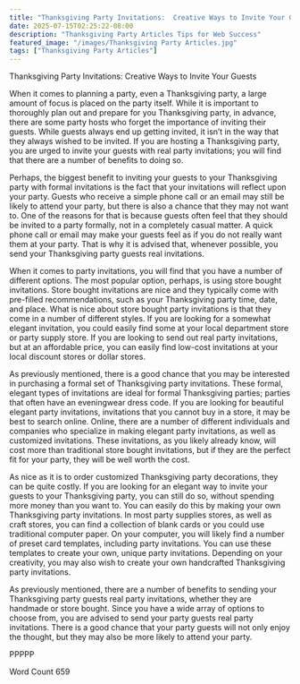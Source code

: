 ```yaml
---
title: "Thanksgiving Party Invitations:  Creative Ways to Invite Your Guests"
date: 2025-07-15T02:25:22-08:00
description: "Thanksgiving Party Articles Tips for Web Success"
featured_image: "/images/Thanksgiving Party Articles.jpg"
tags: ["Thanksgiving Party Articles"]
---
```


Thanksgiving Party Invitations:  Creative Ways to Invite Your Guests

When it comes to planning a party, even a Thanksgiving party, a large amount of focus is placed on the party itself. While it is important to thoroughly plan out and prepare for you Thanksgiving party, in advance, there are some party hosts who forget the importance of inviting their guests. While guests always end up getting invited, it isn’t in the way that they always wished to be invited. If you are hosting a Thanksgiving party, you are urged to invite your guests with real party invitations; you will find that there are a number of benefits to doing so.

Perhaps, the biggest benefit to inviting your guests to your Thanksgiving party with formal invitations is the fact that your invitations will reflect upon your party.  Guests who receive a simple phone call or an email may still be likely to attend your party, but there is also a chance that they may not want to. One of the reasons for that is because guests often feel that they should be invited to a party formally, not in a completely casual matter. A quick phone call or email may make your guests feel as if you do not really want them at your party. That is why it is advised that, whenever possible, you send your Thanksgiving party guests real invitations.

When it comes to party invitations, you will find that you have a number of different options.  The most popular option, perhaps, is using store bought invitations. Store bought invitations are nice and they typically come with pre-filled recommendations, such as your Thanksgiving party time, date, and place.  What is nice about store bought party invitations is that they come in a number of different styles.  If you are looking for a somewhat elegant invitation, you could easily find some at your local department store or party supply store.  If you are looking to send out real party invitations, but at an affordable price, you can easily find low-cost invitations at your local discount stores or dollar stores.

As previously mentioned, there is a good chance that you may be interested in purchasing a formal set of Thanksgiving party invitations. These formal, elegant types of invitations are ideal for formal Thanksgiving parties; parties that often have an eveningwear dress code.  If you are looking for beautiful elegant party invitations, invitations that you cannot buy in a store, it may be best to search online.  Online, there are a number of different individuals and companies who specialize in making elegant party invitations, as well as customized invitations. These invitations, as you likely already know, will cost more than traditional store bought invitations, but if they are the perfect fit for your party, they will be well worth the cost.

As nice as it is to order customized Thanksgiving party decorations, they can be quite costly. If you are looking for an elegant way to invite your guests to your Thanksgiving party, you can still do so, without spending more money than you want to.  You can easily do this by making your own Thanksgiving party invitations.  In most party supplies stores, as well as craft stores, you can find a collection of blank cards or you could use traditional computer paper.  On your computer, you will likely find a number of preset card templates, including party invitations. You can use these templates to create your own, unique party invitations.  Depending on your creativity, you may also wish to create your own handcrafted Thanksgiving party invitations.

As previously mentioned, there are a number of benefits to sending your Thanksgiving party guests real party invitations, whether they are handmade or store bought.  Since you have a wide array of options to choose from, you are advised to send your party guests real party invitations. There is a good chance that your party guests will not only enjoy the thought, but they may also be more likely to attend your party.

PPPPP

Word Count 659

